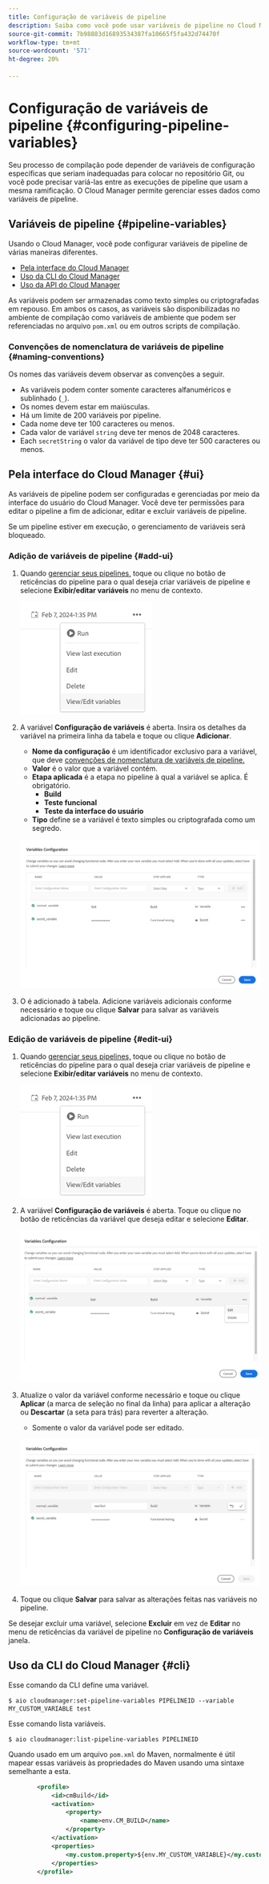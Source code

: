 ```yaml
---
title: Configuração de variáveis de pipeline
description: Saiba como você pode usar variáveis de pipeline no Cloud Manager para gerenciar variáveis de configuração específicas para a sua build.
source-git-commit: 7b98883d16893534387fa10665f5fa432d74470f
workflow-type: tm+mt
source-wordcount: '571'
ht-degree: 20%

---
```



# Configuração de variáveis de pipeline {#configuring-pipeline-variables}

Seu processo de compilação pode depender de variáveis de configuração específicas que seriam inadequadas para colocar no repositório Git, ou você pode precisar variá-las entre as execuções de pipeline que usam a mesma ramificação. O Cloud Manager permite gerenciar esses dados como variáveis de pipeline.

## Variáveis de pipeline {#pipeline-variables}

Usando o Cloud Manager, você pode configurar variáveis de pipeline de várias maneiras diferentes.

* [Pela interface do Cloud Manager](#ui)
* [Uso da CLI do Cloud Manager](#cli)
* [Uso da API do Cloud Manager](https://developer.adobe.com/experience-cloud/cloud-manager/reference/api/#tag/Variables/operation/getPipelineVariables)

As variáveis podem ser armazenadas como texto simples ou criptografadas em repouso. Em ambos os casos, as variáveis são disponibilizadas no ambiente de compilação como variáveis de ambiente que podem ser referenciadas no arquivo `pom.xml` ou em outros scripts de compilação.

### Convenções de nomenclatura de variáveis de pipeline {#naming-conventions}

Os nomes das variáveis devem observar as convenções a seguir.

* As variáveis podem conter somente caracteres alfanuméricos e sublinhado (`_`).
* Os nomes devem estar em maiúsculas.
* Há um limite de 200 variáveis por pipeline.
* Cada nome deve ter 100 caracteres ou menos.
* Cada valor de variável `string` deve ter menos de 2048 caracteres.
* Each `secretString` o valor da variável de tipo deve ter 500 caracteres ou menos.

## Pela interface do Cloud Manager {#ui}

As variáveis de pipeline podem ser configuradas e gerenciadas por meio da interface do usuário do Cloud Manager. Você deve ter permissões para editar o pipeline a fim de adicionar, editar e excluir variáveis de pipeline.

Se um pipeline estiver em execução, o gerenciamento de variáveis será bloqueado.

### Adição de variáveis de pipeline {#add-ui}

1. Quando [gerenciar seus pipelines,](/help/implementing/cloud-manager/configuring-pipelines/managing-pipelines.md) toque ou clique no botão de reticências do pipeline para o qual deseja criar variáveis de pipeline e selecione **Exibir/editar variáveis** no menu de contexto.

   ![Exibir/editar variáveis de pipeline](/help/implementing/cloud-manager/assets/pipeline-variables-view-edit.png)

1. A variável **Configuração de variáveis** é aberta. Insira os detalhes da variável na primeira linha da tabela e toque ou clique **Adicionar**.

   * **Nome da configuração** é um identificador exclusivo para a variável, que deve [convenções de nomenclatura de variáveis de pipeline.](#naming-conventions)
   * **Valor** é o valor que a variável contém.
   * **Etapa aplicada** é a etapa no pipeline à qual a variável se aplica. É obrigatório.
      * **Build**
      * **Teste funcional**
      * **Teste da interface do usuário**
   * **Tipo** define se a variável é texto simples ou criptografada como um segredo.

   ![Adicionar variável](/help/implementing/cloud-manager/assets/pipeline-variables-add-variable.png)

1. O é adicionado à tabela. Adicione variáveis adicionais conforme necessário e toque ou clique **Salvar** para salvar as variáveis adicionadas ao pipeline.

### Edição de variáveis de pipeline {#edit-ui}

1. Quando [gerenciar seus pipelines,](/help/implementing/cloud-manager/configuring-pipelines/managing-pipelines.md) toque ou clique no botão de reticências do pipeline para o qual deseja criar variáveis de pipeline e selecione **Exibir/editar variáveis** no menu de contexto.

   ![Exibir/editar variáveis de pipeline](/help/implementing/cloud-manager/assets/pipeline-variables-view-edit.png)

1. A variável **Configuração de variáveis** é aberta. Toque ou clique no botão de reticências da variável que deseja editar e selecione **Editar**.

   ![Editar variável](/help/implementing/cloud-manager/assets/pipeline-variables-edit.png)

1. Atualize o valor da variável conforme necessário e toque ou clique **Aplicar** (a marca de seleção no final da linha) para aplicar a alteração ou **Descartar** (a seta para trás) para reverter a alteração.

   * Somente o valor da variável pode ser editado.

   ![Edição de uma variável](/help/implementing/cloud-manager/assets/pipeline-variables-edit-save.png)

1. Toque ou clique **Salvar** para salvar as alterações feitas nas variáveis no pipeline.

Se desejar excluir uma variável, selecione **Excluir** em vez de **Editar** no menu de reticências da variável de pipeline no **Configuração de variáveis** janela.

## Uso da CLI do Cloud Manager {#cli}

Esse comando da CLI define uma variável.

```shell
$ aio cloudmanager:set-pipeline-variables PIPELINEID --variable MY_CUSTOM_VARIABLE test
```

Esse comando lista variáveis.

```shell
$ aio cloudmanager:list-pipeline-variables PIPELINEID
```

Quando usado em um arquivo `pom.xml` do Maven, normalmente é útil mapear essas variáveis às propriedades do Maven usando uma sintaxe semelhante a esta.

```xml
        <profile>
            <id>cmBuild</id>
            <activation>
                <property>
                    <name>env.CM_BUILD</name>
                </property>
            </activation>
            <properties>
                <my.custom.property>${env.MY_CUSTOM_VARIABLE}</my.custom.property> 
            </properties>
        </profile>
```
